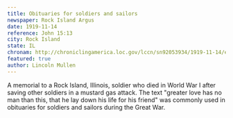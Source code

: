 ```yaml
---
title: Obituaries for soldiers and sailors
newspaper: Rock Island Argus
date: 1919-11-14
reference: John 15:13
city: Rock Island
state: IL
chronam: http://chroniclingamerica.loc.gov/lccn/sn92053934/1919-11-14/ed-1/seq-7/#words=greater+love+hath+man+man+lay+down+life+friends
featured: true
author: Lincoln Mullen
---
```


A memorial to a Rock Island, Illinois, soldier who died in World War I after saving other soldiers in a mustard gas attack. The text "greater love has no man than this, that he lay down his life for his friend" was commonly used in obituaries for soldiers and sailors during the Great War.
